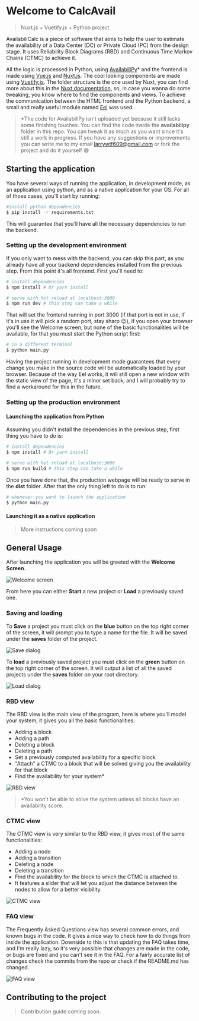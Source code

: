 # Welcome to CalcAvail

> Nuxt.js + Vuetify.js + Python project

AvailabiliCalc is a piece of software that aims to help the user to estimate the availability of a Data Center (DC) or Private Cloud (PC) from the design stage. It uses Reliability Block Diagrams (RBD) and Continuous Time Markov Chains (CTMC) to achieve it.

All the logic is processed in Python, using [AvailabiliPy](https://github/larrygf/availabilipy)* and the frontend is made using [Vue.js](https://vuejs.org) and [Nuxt.js](https://github.com/nuxt). The cool looking components are made using [Vuetify.js](https://github.com/vuetifyjs/vuetify). The folder structure is the one used by Nuxt, you can find more about this in the [Nuxt documentation](https://nuxtjs.org), so, in case you wanna do some tweaking, you know where to find the components and views. To achieve the communication between the HTML frontend and the Python backend, a small and really useful module named [Eel](https://github.com/ChrisKnott/Eel) was used.
>*The code for AvailabiliPy isn't uploaded yet because it still lacks some finishing touches. You can find the code inside the **availabilipy** folder in this repo. You can tweak it as much as you want since it's still a work in progress. If you have any suggestions or improvements you can write me to my email larrywtf609@gmail.com or fork the project and do it yourself 😄

## Starting the application

You have several ways of running the application, in development mode, as an application using python, and as a native application for your OS. For all of those cases, you'll start by running:

``` bash
#install python dependencies
$ pip install -r requirements.txt
```

This will guarantee that you'll have all the necessary dependencies to run the backend.

### Setting up the development environment

If you only want to mess with the backend, you can skip this part, as you already have all your backend dependencies installed from the previous step. From this point it's all frontend. First you'll need to:

``` bash
# install dependencies
$ npm install # Or yarn install

# serve with hot reload at localhost:3000
$ npm run dev # this step can take a while 
```

That will set the frontend running in port 3000 (if that port is not in use, if it's in use it will pick a random port, stay sharp 😉), if you open your browser you'll see the Welcome screen, but none of the basic functionalities will be available, for that you must start the Python script first:

```bash
# in a different terminal
$ python main.py
```

Having the project running in development mode guarantees that every change you make in the source code will be automatically loaded by your browser. Because of the way Eel works, it will still open a new window with the static view of the page, it's a minor set back, and I will probably try to find a workaround for this in the future.

### Setting up the production environment

#### Launching the application from Python

Assuming you didn't install the dependencies in the previous step, first thing you have to do is:

``` bash
# install dependencies
$ npm install # Or yarn install

# serve with hot reload at localhost:3000
$ npm run build # this step can take a while 
```

Once you have done that, the production webpage will be ready to serve in the **dist** folder. After that the only thing left to do is to run:

```bash
# whenever you want to launch the application
$ python main.py
```

#### Launching it as a native application

>More instructions coming soon

## General Usage

After launching the application you will be greeted with the **Welcome Screen**.

![Welcome screen](/Readme_files/welcome_screen.png)

From here you can either **Start** a new project or **Load** a previously saved one.

### Saving and loading

To **Save** a project you must click on the **blue** button on the top right corner of the screen, it will prompt you to type a name for the file. It will be saved under the **saves** folder of the project.

![Save dialog](/Readme_files/save_dialog.png)

To **load** a previously saved project you must click on the **green** button on the top right corner of the screen. It will output a list of all the saved projects under the **saves** folder on your root directory.

![Load dialog](/Readme_files/load_dialog.png)

### RBD view

The RBD view is the main view of the program, here is where you'll model your system, it gives you all the basic functionalities:

* Adding a block
* Adding a path
* Deleting a block
* Deleting a path
* Set a previously computed availability for a specific block
* "Attach" a CTMC to a block that will be solved giving you the availability for that block
* Find the availability for your system*

![RBD view](/Readme_files/node_rbd.png)

> *You won't be able to solve the system unless all blocks have an availability score.

### CTMC view

The CTMC view is very similar to the RBD view, it gives most of the same functionalities:

* Adding a node
* Adding a transition
* Deleting a node
* Deleting a transition
* Find the availability for the block to which the CTMC is attached to.
* It features a slider that will let you adjust the distance between the nodes to allow for a better visibility.

![CTMC view](/Readme_files/node_chain.png)

### FAQ view

The Frequently Asked Questions view has several common errors, and known bugs in the code. It gives a nice way to check how to do things from inside the application. Downside to this is that updating the FAQ takes time, and I'm really lazy, so it's very possible that changes are made in the code, or bugs are fixed and you can't see it in the FAQ. For a fairly accurate list of changes check the commits from the repo or check if the README.md has changed.

![FAQ view](/Readme_files/FAQ.png)

## Contributing to the project

>Contribution guide coming soon.
